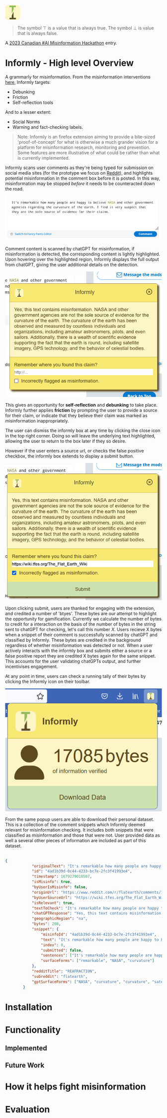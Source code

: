 ![Informly Icon](informly_icon.png) 

>The symbol ⊤ is a value that is always true. The symbol ⊥ is value that is always false.

A [2023 Canadian #AI Misinformation Hackathon](https://socialmedialab.ca/events/hackathon/) entry.

# Informly - High level Overview
A grammarly for misinformation. From the misinformation interventions  [here](https://interventionstoolbox.mpib-berlin.mpg.de/table_concept.html), Informly targets:
* Debunking
* Friction
* Self-reflection tools

And to a lesser extent:
* Social Norms
* Warning and fact-checking labels.

>Note: Informly is an firefox extension aiming to provide a bite-sized 'proof-of-concept' for what is otherwise a much grander vision for a platform for misinformation research, monitoring and prevention. Some features are more illustrative of what could be rather than what is currently implemented.

Informly scans user comments as they're being typed for submission on social media sites (for the prototype we focus on [Reddit](https://www.reddit.com)), and highlights potential misinformation in the comment box before it is posted. In this way, misinformation may be stopped *before* it needs to be counteracted down the road. 

![Surface forms being highlighted in comment content as misinfo is detected](/img/surface-form-highlight.png)

Comment content is scanned by chatGPT for misinformation, if misinformation is detected, the corresponding content is lightly highlighted. Upon hovering over the highlighted region, Informly displays the full output from chatGPT, giving the user additional details on the detection. 

![ChatGPT explains the misinformation it detected](/img/informly-box-surface-form-highlighting-hover-no-submit.png)

This gives an opportunity for **self-reflection** and **debunking** to take place. Informly further applies **friction** by prompting the user to provide a source for their claim, or indicate that they believe their claim was marked as misinformation inappropriately. 

The user can dismiss the informly box at any time by clicking the close icon in the top right corner. Doing so will leave the underlying text highlighted, allowing the user to return to the box later if they so desire. 

However if the user enters a source url, or checks the false positive checkbox, the informly box extends to display a submit button. 

![Informly allows users to submit a url source for their claims or mark them as false positives](/img/informly-show-submit.png)

Upon clicking submit, users are thanked for engaging with the extension, and credited a number of 'btyes'. These bytes are our attempt to highlight the opportunity for gamification. Currently we calculate the number of bytes to credit for a interaction on the basis of the number of bytes in the string sent to chatGPT for checking, let's call this number *X*. Users recieve X bytes when a snippet of their comment is successfully scanned by chatGPT and classified by Informly. These bytes are credited in the background regardless of whether misinformation was detected or not. When a user actively interacts with the informly box and submits either a source or a false positive report they are credited X bytes again for the same snippet. This accounts for the user validating chatGPTs output, and further incentivises engagement. 

At any point in time, users can check a running tally of their bytes by clicking the Informly icon on their toolbar. 

![Informly displays total number of bytes earned in the extension popup](/img/informly-stats.png)

From the same popup users are able to download their personal dataset. This is a collection of the comment snippets which Informly deemed relevant for misinformation checking. It includes both snippets that were classified as misinformation and those that were not. User provided data as well a several other pieces of information are included as part of this dataset.

```json

{
            "originalText": "It's remarkable how many people are happy to believe NASA and other government agencies regarding the curvature of the earth. I find it very suspect that they are the sole source of evidence for their claims.",
            "id": "4ad1b39d-0c44-4233-bc7e-2fc3f41993e4",
            "timestamp": 1679279010507,
            "isMisinfo": true,
            "byUserIsMisinfo": false,
            "originUrl": "https://www.reddit.com/r/flatearth/comments/11vopwx/reafraction/",
            "byUserSourceUrl": "https://wiki.tfes.org/The_Flat_Earth_Wiki",
            "isRelevant": true,
            "textToCheck": "It's remarkable how many people are happy to believe NASA and other government agencies regarding the curvature of the earth. I find it very suspect that they are the sole source of evidence for their claims.",
            "chatGPTResponse": "Yes, this text contains misinformation. NASA and other government agencies are not the sole source of evidence for the curvature of the earth. The curvature of the earth has been observed and measured by countless individuals and organizations, including amateur astronomers, pilots, and even sailors. Additionally, there is a wealth of scientific evidence supporting the fact that the earth is round, including satellite imagery, GPS technology, and the behavior of celestial bodies.",
            "geographicRegion": "na",
            "bytes": 208,
            "snippet": {
                "misinfoId": "4ad1b39d-0c44-4233-bc7e-2fc3f41993e4",
                "text": "It's remarkable how many people are happy to believe NASA and other government agencies regarding the curvature of the earth. I find it very suspect that they are the sole source of evidence for their claims.",
                "index": 0,
                "submitted": false,
                "sentences": ["It's remarkable how many people are happy to believe NASA and other government agencies regarding the curvature of the earth", " I find it very suspect that they are the sole source of evidence for their claims", ""],
                "surfaceForms": ["remarkable", "NASA", "curvature"]
            },
            "redditTitle": "REAFRACTION",
            "subreddit": "flatearth",
            "gptSurfaceForms": ["NASA", "curvature", "curvature", "satellite imagery", "GPS"]
        }
```

# Installation 

# Functionality

## Implemented

## Future Work

# How it helps fight misinformation

# Evaluation
